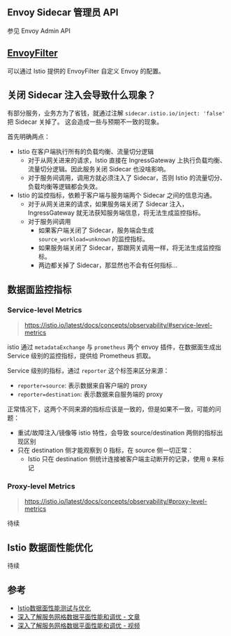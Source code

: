
## Envoy Sidecar 管理员 API

参见  Envoy Admin API 


## [EnvoyFilter](https://istio.io/latest/docs/reference/config/networking/envoy-filter/)

可以通过 Istio 提供的 EnvoyFilter 自定义 Envoy 的配置。


## 关闭 Sidecar 注入会导致什么现象？

有部分服务，业务方为了省钱，就通过注解 `sidecar.istio.io/inject: 'false'` 把 Sidecar 关掉了。
这会造成一些与预期不一致的现象。

首先明确两点：

- Istio 在客户端执行所有的负载均衡、流量切分逻辑
  - 对于从网关进来的请求，Istio 直接在 IngressGateway 上执行负载均衡、流量切分逻辑。因此服务关闭 Sidecar 也没啥影响。
  - 对于服务间调用，调用方就必须注入了 Sidecar，否则 Istio 的流量切分、负载均衡等逻辑都会失效。
- Istio 的监控指标，依赖于客户端与服务端两个 Sidecar 之间的信息沟通。
  - 对于从网关进来的请求，如果服务端关闭了 Sidecar 注入，IngressGateway 就无法获知服务端信息，将无法生成监控指标。
  - 对于服务间调用
    - 如果客户端关闭了 Sidecar，服务端会生成 `source_workload=unknown` 的监控指标。
    - 如果服务端关闭了 Sidecar，那跟网关调用一样，将无法生成监控指标。
    - 两边都关掉了 Sidecar，那显然也不会有任何指标...


## 数据面监控指标

### Service-level Metrics

>https://istio.io/latest/docs/concepts/observability/#service-level-metrics

istio 通过 `metadataExchange` 与 `prometheus` 两个 envoy 插件，在数据面生成出 Service 级别的监控指标，提供给 Prometheus 抓取。

Service 级别的指标，通过 `reporter` 这个标签来区分来源：

- `reporter=source`: 表示数据来自客户端的 proxy
- `reporter=destination`: 表示数据来自服务端的 proxy

正常情况下，这两个不同来源的指标应该是一致的，但是如果不一致，可能的问题：

- 重试/故障注入/镜像等 istio 特性，会导致 source/destination 两侧的指标出现区别
- 只在 destination 侧才能观察到 0 指标，在 source 侧一切正常：
  - Istio 只在 destination 侧统计连接被客户端主动断开的记录，使用 `0` 来标记

### Proxy-level Metrics

>https://istio.io/latest/docs/concepts/observability/#proxy-level-metrics

待续

## Istio 数据面性能优化

待续


## 参考

- [Istio数据面性能测试与优化](https://penglei.github.io/post/latency-optimization-for-istio-proxy-based-on-envoy/)
- [深入了解服务网格数据平面性能和调优 - 文章](https://cloud.tencent.com/developer/article/1685873)
- [深入了解服务网格数据平面性能和调优 - 视频](https://v.qq.com/x/page/v3137ax6zss.html)
